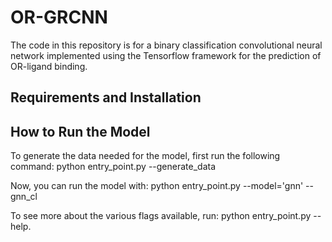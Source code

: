 # OR-GRCNN
The code in this repository is for a binary classification convolutional neural network implemented using the Tensorflow framework for the prediction of OR-ligand binding.

## Requirements and Installation

## How to Run the Model
To generate the data needed for the model, first run the following command:
python entry_point.py --generate_data

Now, you can run the model with:
python entry_point.py --model='gnn' --gnn_cl

To see more about the various flags available, run:
python entry_point.py --help.
